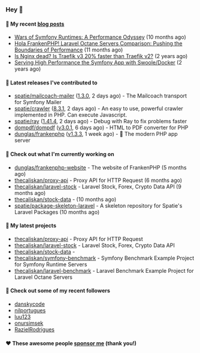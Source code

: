 ### Hey 👋

#### 📜 My recent [blog posts](https://caliskanemre.medium.com/)

- [Wars of Symfony Runtimes: A Performance Odyssey](https://medium.com/beyn-technology/wars-of-symfony-runtimes-a-performance-odyssey-7b0120e8f9e1?source=rss-cf41ab240584------2) (10 months ago)
- [Hola FrankenPHP! Laravel Octane Servers Comparison: Pushing the Boundaries of Performance](https://medium.com/beyn-technology/hola-frankenphp-laravel-octane-servers-comparison-pushing-the-boundaries-of-performance-d3e7ad8e652c?source=rss-cf41ab240584------2) (11 months ago)
- [Is Nginx dead? Is Traefik v3 20% faster than Traefik v2?](https://medium.com/beyn-technology/is-nginx-dead-is-traefik-v3-20-faster-than-traefik-v2-f28ffb7eed3e?source=rss-cf41ab240584------2) (2 years ago)
- [Serving High Performance the Symfony App with Swoole/Docker](https://medium.com/beyn-technology/serving-high-performance-the-symfony-app-with-swoole-docker-758d8f176889?source=rss-cf41ab240584------2) (2 years ago)

#### 🔭 Latest releases I've contributed to

- [spatie/mailcoach-mailer](https://github.com/spatie/mailcoach-mailer) ([1.3.0](https://github.com/spatie/mailcoach-mailer/releases/tag/1.3.0), 2 days ago) - The Mailcoach transport for Symfony Mailer
- [spatie/crawler](https://github.com/spatie/crawler) ([8.3.1](https://github.com/spatie/crawler/releases/tag/8.3.1), 2 days ago) - An easy to use,  powerful crawler implemented in PHP. Can execute Javascript.
- [spatie/ray](https://github.com/spatie/ray) ([1.41.4](https://github.com/spatie/ray/releases/tag/1.41.4), 2 days ago) - Debug with Ray to fix problems faster
- [dompdf/dompdf](https://github.com/dompdf/dompdf) ([v3.0.1](https://github.com/dompdf/dompdf/releases/tag/v3.0.1), 6 days ago) - HTML to PDF converter for PHP
- [dunglas/frankenphp](https://github.com/dunglas/frankenphp) ([v1.3.3](https://github.com/dunglas/frankenphp/releases/tag/v1.3.3), 1 week ago) - 🧟 The modern PHP app server

#### 👷 Check out what I'm currently working on

- [dunglas/frankenphp-website](https://github.com/dunglas/frankenphp-website) - The website of FrankenPHP (5 months ago)
- [thecaliskan/proxy-api](https://github.com/thecaliskan/proxy-api) - Proxy API for HTTP Request (6 months ago)
- [thecaliskan/laravel-stock](https://github.com/thecaliskan/laravel-stock) - Laravel Stock, Forex, Crypto Data API (9 months ago)
- [thecaliskan/stock-data](https://github.com/thecaliskan/stock-data) -  (10 months ago)
- [spatie/package-skeleton-laravel](https://github.com/spatie/package-skeleton-laravel) - A skeleton repository for Spatie&#39;s Laravel Packages (10 months ago)

#### 🌱 My latest projects

- [thecaliskan/proxy-api](https://github.com/thecaliskan/proxy-api) - Proxy API for HTTP Request
- [thecaliskan/laravel-stock](https://github.com/thecaliskan/laravel-stock) - Laravel Stock, Forex, Crypto Data API
- [thecaliskan/stock-data](https://github.com/thecaliskan/stock-data) - 
- [thecaliskan/symfony-benchmark](https://github.com/thecaliskan/symfony-benchmark) - Symfony Benchmark Example Project for Symfony Runtime Servers 
- [thecaliskan/laravel-benchmark](https://github.com/thecaliskan/laravel-benchmark) - Laravel Benchmark Example Project for Laravel Octane Servers

#### 👯 Check out some of my recent followers

- [danskycode](https://github.com/danskycode)
- [nilportugues](https://github.com/nilportugues)
- [luu123](https://github.com/luu123)
- [onursimsek](https://github.com/onursimsek)
- [RazielRodrigues](https://github.com/RazielRodrigues)

#### ❤️ These awesome people [sponsor me](https://github.com/sponsors/thecaliskan) (thank you!)

